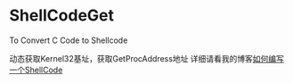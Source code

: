# ShellCodeGet
To Convert C Code to Shellcode

动态获取Kernel32基址，获取GetProcAddress地址
详细请看我的博客[如何编写一个ShellCode](http://0xdeadbeef.icu/index.php/archives/42/)
